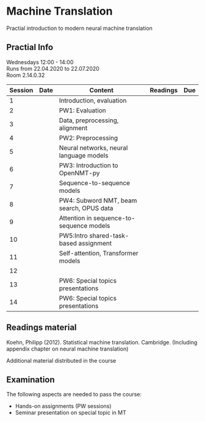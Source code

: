 # Machine Translation  

Practial introduction to modern neural machine translation  

## Practial Info

Wednesdays 12:00 - 14:00  
Runs from 22.04.2020  to 22.07.2020  
Room 2.14.0.32  

| Session  | Date  | Content  | Readings  | Due |
|---|---|---|---|---|
| 1  |   | Introduction, evaluation  |   |   |
| 2 |   | PW1: Evaluation  |   |   |
| 3  |   | Data, preprocessing, alignment  |   |   |
| 4  |   | PW2: Preprocessing  |   |   |
| 5  |   | Neural networks, neural language models  |   |   |
| 6  |   | PW3: Introduction to OpenNMT-py  |   |   |
| 7  |   | Sequence-to-sequence models  |   |   |
| 8  |   | PW4: Subword NMT, beam search, OPUS data  |   |   |
| 9  |   | Attention in sequence-to-sequence models  |   |   |
| 10  |   | PW5:Intro shared-task-based assignment  |   |   |
| 11  |   | Self-attention, Transformer models |   |   |
| 12  |   |   |   |   |
| 13  |   | PW6: Special topics presentations  |   |   |
| 14  |   | PW6: Special topics presentations  |   |   |

## Readings material 

Koehn, Philipp (2012). Statistical machine translation. Cambridge. (Including appendix chapter on neural machine translation)

Additional material distributed in the course

## Examination

The following aspects are needed to pass the course:

 - Hands-on assignments (PW sessions)
 - Seminar presentation on special topic in MT 

